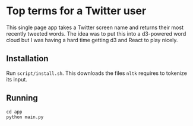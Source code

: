 # Top terms for a Twitter user

This single page app takes a Twitter screen name and returns their
most recently tweeted words.  The idea was to put this into a
d3-powered word cloud but I was having a hard time getting d3 and
React to play nicely.

## Installation

Run `script/install.sh`.  This downloads the files `nltk` requires to
tokenize its input.

## Running

```
cd app
python main.py
```
